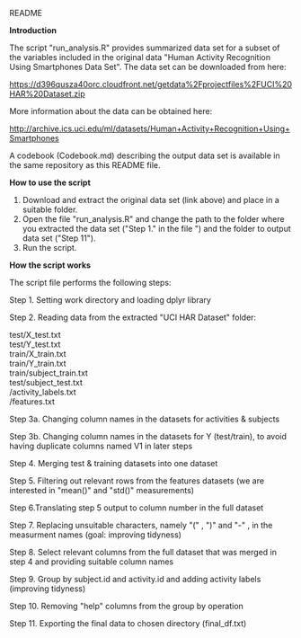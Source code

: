 README

**Introduction**

The script "run_analysis.R" provides summarized data set for a subset of the variables included in the original data "Human Activity Recognition Using Smartphones Data Set". The data set can be downloaded from here:

<https://d396qusza40orc.cloudfront.net/getdata%2Fprojectfiles%2FUCI%20HAR%20Dataset.zip>

More information about the data can be obtained here:

<http://archive.ics.uci.edu/ml/datasets/Human+Activity+Recognition+Using+Smartphones>

A codebook (Codebook.md) describing the output data set is available in the same repository as this README file.

**How to use the script**

1.  Download and extract the original data set (link above) and place in a suitable folder.
2.  Open the file "run_analysis.R" and change the path to the folder where you extracted the data set ("Step 1." in the file ") and the folder to output data set ("Step 11").
3.  Run the script.

**How the script works**

The script file performs the following steps:

Step 1. Setting work directory and loading dplyr library

Step 2. Reading data from the extracted "UCI HAR Dataset" folder:  
  
test/X_test.txt  
test/Y_test.txt  
train/X_train.txt  
train/Y_train.txt  
train/subject_train.txt  
test/subject_test.txt  
/activity_labels.txt  
/features.txt

Step 3a. Changing column names in the datasets for activities & subjects

Step 3b. Changing column names in the datasets for Y (test/train), to avoid having duplicate columns named V1 in later steps

Step 4. Merging test & training datasets into one dataset

Step 5. Filtering out relevant rows from the features datasets (we are interested in "mean()" and "std()" measurements)

Step 6.Translating step 5 output to column number in the full dataset

Step 7. Replacing unsuitable characters, namely "(" , ")" and "-" , in the measurment names (goal: improving tidyness)

Step 8. Select relevant columns from the full dataset that was merged in step 4 and providing suitable column names

Step 9. Group by subject.id and activity.id and adding activity labels (improving tidyness)

Step 10. Removing "help" columns from the group by operation

Step 11. Exporting the final data to chosen directory (final_df.txt)
